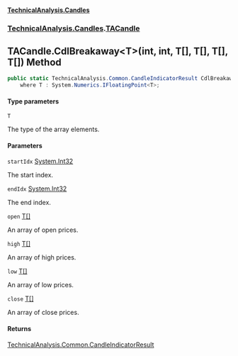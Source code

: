 #### [TechnicalAnalysis\.Candles](Atypical.TechnicalAnalysis.Candles.md 'Atypical\.TechnicalAnalysis\.Candles')
### [TechnicalAnalysis\.Candles](Atypical.TechnicalAnalysis.Candles.md#TechnicalAnalysis.Candles 'TechnicalAnalysis\.Candles').[TACandle](TACandle.md 'TechnicalAnalysis\.Candles\.TACandle')

## TACandle\.CdlBreakaway\<T\>\(int, int, T\[\], T\[\], T\[\], T\[\]\) Method

```csharp
public static TechnicalAnalysis.Common.CandleIndicatorResult CdlBreakaway<T>(int startIdx, int endIdx, T[] open, T[] high, T[] low, T[] close)
    where T : System.Numerics.IFloatingPoint<T>;
```
#### Type parameters

<a name='TechnicalAnalysis.Candles.TACandle.CdlBreakaway_T_(int,int,T[],T[],T[],T[]).T'></a>

`T`

The type of the array elements\.
#### Parameters

<a name='TechnicalAnalysis.Candles.TACandle.CdlBreakaway_T_(int,int,T[],T[],T[],T[]).startIdx'></a>

`startIdx` [System\.Int32](https://docs.microsoft.com/en-us/dotnet/api/System.Int32 'System\.Int32')

The start index\.

<a name='TechnicalAnalysis.Candles.TACandle.CdlBreakaway_T_(int,int,T[],T[],T[],T[]).endIdx'></a>

`endIdx` [System\.Int32](https://docs.microsoft.com/en-us/dotnet/api/System.Int32 'System\.Int32')

The end index\.

<a name='TechnicalAnalysis.Candles.TACandle.CdlBreakaway_T_(int,int,T[],T[],T[],T[]).open'></a>

`open` [T](TACandle.CdlBreakaway_T_(int,int,T[],T[],T[],T[]).md#TechnicalAnalysis.Candles.TACandle.CdlBreakaway_T_(int,int,T[],T[],T[],T[]).T 'TechnicalAnalysis\.Candles\.TACandle\.CdlBreakaway\<T\>\(int, int, T\[\], T\[\], T\[\], T\[\]\)\.T')[\[\]](https://docs.microsoft.com/en-us/dotnet/api/System.Array 'System\.Array')

An array of open prices\.

<a name='TechnicalAnalysis.Candles.TACandle.CdlBreakaway_T_(int,int,T[],T[],T[],T[]).high'></a>

`high` [T](TACandle.CdlBreakaway_T_(int,int,T[],T[],T[],T[]).md#TechnicalAnalysis.Candles.TACandle.CdlBreakaway_T_(int,int,T[],T[],T[],T[]).T 'TechnicalAnalysis\.Candles\.TACandle\.CdlBreakaway\<T\>\(int, int, T\[\], T\[\], T\[\], T\[\]\)\.T')[\[\]](https://docs.microsoft.com/en-us/dotnet/api/System.Array 'System\.Array')

An array of high prices\.

<a name='TechnicalAnalysis.Candles.TACandle.CdlBreakaway_T_(int,int,T[],T[],T[],T[]).low'></a>

`low` [T](TACandle.CdlBreakaway_T_(int,int,T[],T[],T[],T[]).md#TechnicalAnalysis.Candles.TACandle.CdlBreakaway_T_(int,int,T[],T[],T[],T[]).T 'TechnicalAnalysis\.Candles\.TACandle\.CdlBreakaway\<T\>\(int, int, T\[\], T\[\], T\[\], T\[\]\)\.T')[\[\]](https://docs.microsoft.com/en-us/dotnet/api/System.Array 'System\.Array')

An array of low prices\.

<a name='TechnicalAnalysis.Candles.TACandle.CdlBreakaway_T_(int,int,T[],T[],T[],T[]).close'></a>

`close` [T](TACandle.CdlBreakaway_T_(int,int,T[],T[],T[],T[]).md#TechnicalAnalysis.Candles.TACandle.CdlBreakaway_T_(int,int,T[],T[],T[],T[]).T 'TechnicalAnalysis\.Candles\.TACandle\.CdlBreakaway\<T\>\(int, int, T\[\], T\[\], T\[\], T\[\]\)\.T')[\[\]](https://docs.microsoft.com/en-us/dotnet/api/System.Array 'System\.Array')

An array of close prices\.

#### Returns
[TechnicalAnalysis\.Common\.CandleIndicatorResult](https://docs.microsoft.com/en-us/dotnet/api/TechnicalAnalysis.Common.CandleIndicatorResult 'TechnicalAnalysis\.Common\.CandleIndicatorResult')
